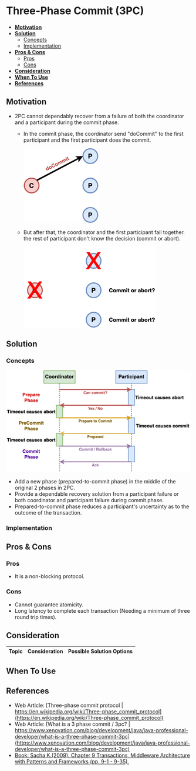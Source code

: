 # Three-Phase Commit (3PC)

- [**Motivation**](#motivation)
- [**Solution**](#solution)
   - [Concepts](#concepts)
   - [Implementation](#implementation)
- [**Pros & Cons**](#pros--cons)
   - [Pros](#pros)
   - [Cons](#cons)
- [**Consideration**](#consideration)
- [**When To Use**](#when-to-use)
- [**References**](#references)

## Motivation
- 2PC cannot dependably recover from a failure of both the coordinator and a participant during the commit phase.
   - In the commit phase, the coordinator send "doCommit" to the first participant and the first participant does the commit. 
   
     ![](../../diagrams/png/recovery_problem_in_2pc_1.png)
   - But after that, the coordinator and the first participant fail together. the rest of participant don't know the decision (commit or abort). 
   
     ![](../../diagrams/png/recovery_problem_in_2pc_2.png)

## Solution
### Concepts
![](../../diagrams/png/3pc_timeout.png)
- Add a new phase (prepared-to-commit phase) in the middle of the original 2 phases in 2PC.
- Provide a dependable recovery solution from a participant failure or both coordinator and participant failure during commit phase.
- Prepared-to-commit phase reduces a participant's uncertainty as to the outcome of the transaction. 

### Implementation

## Pros & Cons
### Pros
- It is a non-blocking protocol.

### Cons
- Cannot guarantee atomicity.
- Long latency to complete each transaction (Needing a minimum of three round trip times).

## Consideration
| Topic | Consideration | Possible Solution Options |
|----|-----|-----|

## When To Use

## References
- Web Article: [Three-phase commit protocol | https://en.wikipedia.org/wiki/Three-phase_commit_protocol](https://en.wikipedia.org/wiki/Three-phase_commit_protocol)
- Web Article: [What is a 3 phase commit / 3pc? | https://www.xenovation.com/blog/development/java/java-professional-developer/what-is-a-three-phase-commit-3pc](https://www.xenovation.com/blog/development/java/java-professional-developer/what-is-a-three-phase-commit-3pc)
- [Book: Sacha K.(2009). Chapter 9 Transactions, Middleware Architecture with Patterns and Frameworks (pp. 9-1 - 9-35).](http://sardes.inrialpes.fr/_krakowia/MW-Book/index.html)
